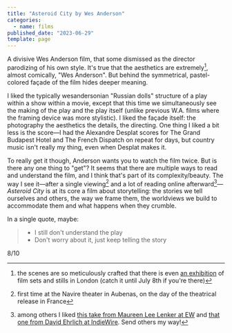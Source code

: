 ```yaml
---
title: "Asteroid City by Wes Anderson"
categories:
  - name: films
published_date: "2023-06-29"
template: page
---
```


A divisive Wes Anderson film, that some dismissed as the director parodizing of his own style. It's true that the aesthetics are extremely[^1], almost comically, "Wes Anderson". But behind the symmetrical, pastel-colored façade of the film hides deeper meaning.

I liked the typically wesandersonian "Russian dolls" structure of a play within a show within a movie, except that this time we simultaneously see the making of the play and the play itself (unlike previous W.A. films where the framing device was more stylistic). I liked the façade itself: the photography the aesthetics the details, the directing. One thing I liked a bit less is the score—I had the Alexandre Desplat scores for The Grand Budapest Hotel and The French Dispatch on repeat for days, but country music isn't really my thing, even when Desplat makes it.

To really get it though, Anderson wants you to watch the film twice. But is there any one thing to "get"? It seems that there are multiple ways to read and understand the film, and I think that's part of its complexity/beauty. The way I see it—after a single viewing[^2] and a lot of reading online afterward[^3]—_Asteroid City_ is at its core a film about storytelling: the stories we tell ourselves and others, the way we frame them, the worldviews we build to accommodate them and what happens when they crumble.

In a single quote, maybe:

> - I still don't understand the play
> - Don't worry about it, just keep telling the story

8/10

[^1]: the scenes are so meticulously crafted that there is even [an exhibition](https://www.180studios.com/asteroid-city) of film sets and stills in London (catch it until July 8th if you're there)
[^2]: first time at the Navire theater in Aubenas, on the day of the theatrical release in France
[^3]: among others I liked [this take from Maureen Lee Lenker at EW](https://ew.com/movies/movie-reviews/asteroid-city-review-wes-anderson/) and [that one from David Ehrlich at IndieWire](https://www.indiewire.com/criticism/movies/asteroid-city-review-wes-anderson-1234866295/). Send others my way!
